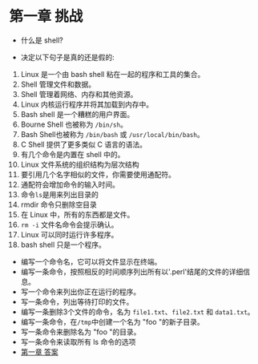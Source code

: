 # 第一章 挑战
- 什么是 shell?


- 决定以下句子是真的还是假的:

1. Linux 是一个由 bash shell 粘在一起的程序和工具的集合。
2. Shell 管理文件和数据。
3. Shell 管理着网络、内存和其他资源。
4. Linux 内核运行程序并将其加载到内存中。
5. Bash shell 是一个糟糕的用户界面。
6. Bourne Shell 也被称为 `/bin/sh`。
7. Bash Shell也被称为 `/bin/bash` 或 `/usr/local/bin/bash`。
8. C Shell 提供了更多类似 C 语言的语法。
9. 有几个命令是内置在 shell 中的。
10. Linux 文件系统的组织结构为层次结构
11. 要引用几个名字相似的文件，你需要使用通配符。
12. 通配符会增加命令的输入时间。
13. 命令`ls`是用来列出目录的
14. rmdir 命令只删除空目录
15. 在 Linux 中，所有的东西都是文件。
16. `rm -i` 文件名命令会提示确认。
17. Linux 可以同时运行许多程序。
18. bash shell 只是一个程序。

- 编写一个命令名，它可以将文件显示在终端。
- 编写一条命令，按照相反的时间顺序列出所有以'.perl'结尾的文件的详细信息。
- 写一个命令来列出你正在运行的程序。
- 写一条命令，列出等待打印的文件。
- 编写一条删除3个文件的命令，名为 `file1.txt`、`file2.txt` 和 `data1.txt`。
- 编写一条命令，在`/tmp`中创建一个名为 "foo "的新子目录。
- 写一条命令来删除名为 "foo "的目录。
- 写一条命令来读取所有 ls 命令的选项
- [第一章 答案]()